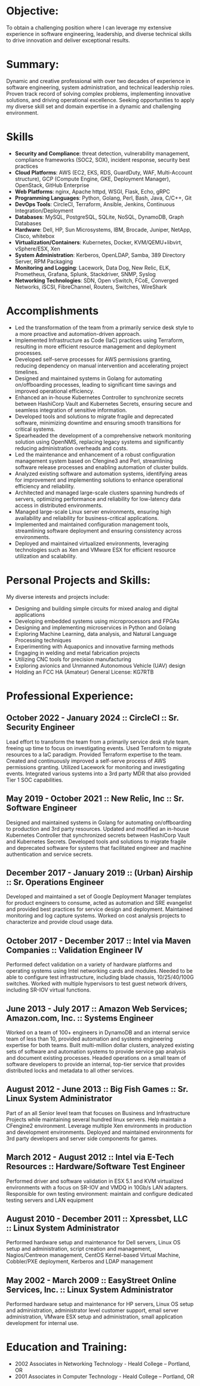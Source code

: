 # Objective:
To obtain a challenging position where I can leverage my extensive experience in software engineering, leadership, and diverse technical skills to drive innovation and deliver exceptional results.

# Summary:
Dynamic and creative professional with over two decades of experience in software engineering, system administration, and technical leadership roles. Proven track record of solving complex problems, implementing innovative solutions, and driving operational excellence. Seeking opportunities to apply my diverse skill set and domain expertise in a dynamic and challenging environment.

# Skills
* **Security and Compliance**: threat detection, vulnerability management, compliance frameworks (SOC2, SOX), incident response, security best practices
* **Cloud Platforms**: AWS (EC2, EKS, RDS, GuardDuty, WAF, Multi-Account structure), GCP (Compute Engine, GKE, Deployment Manager), OpenStack, GitHub Enterprise
* **Web Platforms**: nginx, Apache httpd, WSGI, Flask, Echo, gRPC
* **Programming Languages**: Python, Golang, Perl, Bash, Java, C/C++, Git
* **DevOps Tools**: CircleCI, Terraform, Ansible, Jenkins, Continuous Integration/Deployment
* **Databases**: MySQL, PostgreSQL, SQLite, NoSQL, DynamoDB, Graph Databases
* **Hardware**: Dell, HP, Sun Microsystems, IBM, Brocade, Juniper, NetApp, Cisco, whitebox
* **Virtualization/Containers**: Kubernetes, Docker, KVM/QEMU+libvirt, vSphere/ESX, Xen
* **System Administration**: Kerberos, OpenLDAP, Samba, 389 Directory Server, RPM Packaging
* **Monitoring and Logging**: Lacework, Data Dog, New Relic, ELK, Prometheus, Grafana, Splunk, Stackdriver, SNMP, Syslog
* **Networking Technologies**: SDN, Open vSwitch, FCoE, Converged Networks, iSCSI, FibreChannel, Routers, Switches, WireShark

# Accomplishments
* Led the transformation of the team from a primarily service desk style to a more proactive and automation-driven approach.
* Implemented Infrastructure as Code (IaC) practices using Terraform, resulting in more efficient resource management and deployment processes.
* Developed self-serve processes for AWS permissions granting, reducing dependency on manual intervention and accelerating project timelines.
* Designed and maintained systems in Golang for automating on/offboarding processes, leading to significant time savings and improved operational efficiency.
* Enhanced an in-house Kubernetes Controller to synchronize secrets between HashiCorp Vault and Kubernetes Secrets, ensuring secure and seamless integration of sensitive information.
* Developed tools and solutions to migrate fragile and deprecated software, minimizing downtime and ensuring smooth transitions for critical systems.
* Spearheaded the development of a comprehensive network monitoring solution using OpenNMS, replacing legacy systems and significantly reducing administration overheads and costs.
* Led the maintenance and enhancement of a robust configuration management system based on Cfengine3 and Perl, streamlining software release processes and enabling automation of cluster builds.
* Analyzed existing software and automation systems, identifying areas for improvement and implementing solutions to enhance operational efficiency and reliability.
* Architected and managed large-scale clusters spanning hundreds of servers, optimizing performance and reliability for low-latency data access in distributed environments.
* Managed large-scale Linux server environments, ensuring high availability and reliability for business-critical applications.
* Implemented and maintained configuration management tools, streamlining software deployment and ensuring consistency across environments.
* Deployed and maintained virtualized environments, leveraging technologies such as Xen and VMware ESX for efficient resource utilization and scalability.

# Personal Projects and Skills:
My diverse interests and projects include:
* Designing and building simple circuits for mixed analog and digital applications
* Developing embedded systems using microprocessors and FPGAs
* Designing and implementing microservices in Python and Golang
* Exploring Machine Learning, data analysis, and Natural Language Processing techniques
* Experimenting with Aquaponics and innovative farming methods
* Engaging in welding and metal fabrication projects
* Utilizing CNC tools for precision manufacturing
* Exploring avionics and Unmanned Autonomous Vehicle (UAV) design
* Holding an FCC HA (Amateur) General License: KG7RTB

# Professional Experience:
## October 2022 - January 2024 :: CircleCI :: Sr. Security Engineer
Lead effort to transform the team from a primarily service desk style team, freeing up time to focus on investigating events. Used Terraform to migrate resources to a IaC paradigm. Provided Terraform expertise to the team. Created and continuously improved a self-serve process of AWS permissions granting. Utilized Lacework for monitoring and investigating events. Integrated various systems into a 3rd party MDR that also provided Tier 1 SOC capabilities.

## May 2019 - October 2021 :: New Relic, Inc :: Sr. Software Engineer
Designed and maintained systems in Golang for automating on/offboarding to production and 3rd party resources. Updated and modified an in-house Kubernetes Controller that synchronized secrets between HashiCorp Vault and Kubernetes Secrets. Developed tools and solutions to migrate fragile and deprecated software for systems that facilitated engineer and machine authentication and service secrets.

## December 2017 - January 2019 :: (Urban) Airship :: Sr. Operations Engineer
Developed and maintained a set of Google Deployment Manager templates for product engineers to consume, acted as automation and SRE evangelist and provided best practices for service design and deployment. Maintained monitoring and log capture systems. Worked on cost analysis projects to characterize and provide cloud usage data.

## October 2017 - December 2017 :: Intel via Maven Companies :: Validation Engineer IV
Performed defect validation on a variety of hardware platforms and operating systems using Intel networking cards and modules. Needed to be able to configure test infrastructure, including blade chassis, 10/25/40/100G switches. Worked with multiple hypervisors to test guest network drivers, including SR-IOV virtual functions.

## June 2013 - July 2017 :: Amazon Web Services; Amazon.com, Inc. :: Systems Engineer
Worked on a team of 100+ engineers in DynamoDB and an internal service team of less than 10, provided automation and systems engineering expertise for both teams. Built multi-million dollar clusters, analyzed existing sets of software and automation systems to provide service gap analysis and document existing processes. Headed operations on a small team of software developers to provide an internal, top-tier service that provides distributed locks and metadata to all other services.

## August 2012 - June 2013 :: Big Fish Games :: Sr. Linux System Administrator
Part of an all Senior level team that focuses on Business and Infrastructure Projects while maintaining several hundred linux servers. Help maintain a CFengine2 environment. Leverage multiple Xen environments in production and development environments. Deployed and maintained environments for 3rd party developers and server side components for games.

## March 2012 - August 2012 :: Intel via E-Tech Resources :: Hardware/Software Test Engineer
Performed driver and software validation in ESX 5.1 and KVM virtualized environments with a focus on SR-IOV and VMDQ in 10Gb/s LAN adapters. Responsible for own testing environment: maintain and configure dedicated testing servers and LAN equipment

## August 2010 - December 2011  ::  Xpressbet, LLC  ::  Linux System Administrator
Performed hardware setup and maintenance for Dell servers, Linux OS setup and administration, script creation and management, Nagios/Centreon management, CentOS Kernel-based Virtual Machine, Cobbler/PXE deployment, Kerberos and LDAP management

## May 2002 - March 2009  ::  EasyStreet Online Services, Inc.  ::  Linux System Administrator
Performed hardware setup and maintenance for HP servers, Linux OS setup and administration, administrator level customer support, email server administration, VMware ESX setup and administration, small application development for internal use.

# Education and Training:
* 2002 Associates in Networking Technology - Heald College – Portland, OR
* 2001 Associates in Computer Technology - Heald College – Portland, OR
